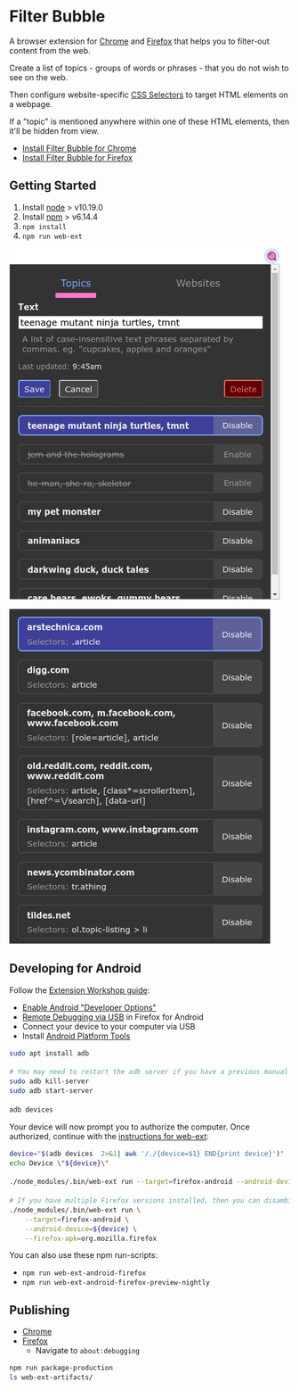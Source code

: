 # Filter Bubble

A browser extension for
[Chrome](https://chrome.google.com/webstore/detail/cdfnpgngpkmlogkkeaafpdahppapgnoo/) and
[Firefox](https://addons.mozilla.org/en-CA/firefox/addon/filter-bubble/)
that helps you to filter-out content from the web.

Create a list of topics - groups of words or phrases - that you do not wish to see on the web.

Then configure website-specific
[CSS Selectors](https://developer.mozilla.org/en-US/docs/Web/CSS/CSS_Selectors)
to target HTML elements on a webpage.

If a "topic" is mentioned anywhere within one of these HTML elements, then it'll be hidden from view.

- [Install Filter Bubble for Chrome](https://chrome.google.com/webstore/detail/cdfnpgngpkmlogkkeaafpdahppapgnoo/)
- [Install Filter Bubble for Firefox](https://addons.mozilla.org/en-CA/firefox/addon/filter-bubble/)

## Getting Started

1. Install [node](https://nodejs.org/en/) > v10.19.0
1. Install [npm](https://www.npmjs.com/) > v6.14.4
1. `npm install`
1. `npm run web-ext`

![filter-out topics](./resources/screenshot-topics.png)

![website-specific query selectors](./resources/screenshot-websites-bottom.png)

## Developing for Android

Follow the [Extension Workshop guide](https://extensionworkshop.com/documentation/develop/developing-extensions-for-firefox-for-android/):

- [Enable Android "Developer Options"](https://developer.android.com/studio/debug/dev-options)
- [Remote Debugging via USB](https://developer.mozilla.org/en-US/docs/Tools/about:debugging#Setup_tab) in Firefox for Android
- Connect your device to your computer via USB
- Install [Android Platform Tools](https://developer.android.com/studio/releases/platform-tools.html)

```bash
sudo apt install adb

# You may need to restart the adb server if you have a previous manual installation
sudo adb kill-server
sudo adb start-server

adb devices
```

Your device will now prompt you to authorize the computer. Once authorized, continue with the [instructions for web-ext](https://extensionworkshop.com/documentation/develop/getting-started-with-web-ext/#testing-in-firefox-for-android):

```bash
device="$(adb devices  2>&1| awk '/./{device=$1} END{print device}')"
echo Device \"${device}\"

./node_modules/.bin/web-ext run --target=firefox-android --android-device=${device}

# If you have multiple Firefox versions installed, then you can disambiguate using the `--firefox-apk` flag.
./node_modules/.bin/web-ext run \
    --target=firefox-android \
    --android-device=${device} \
    --firefox-apk=org.mozilla.firefox
```

You can also use these npm run-scripts:

- `npm run web-ext-android-firefox`
- `npm run web-ext-android-firefox-preview-nightly`

## Publishing

- [Chrome](https://chrome.google.com/webstore/devconsole/)
- [Firefox](https://addons.mozilla.org/en-US/developers/addons)
  - Navigate to `about:debugging`

```bash
npm run package-production
ls web-ext-artifacts/
```
